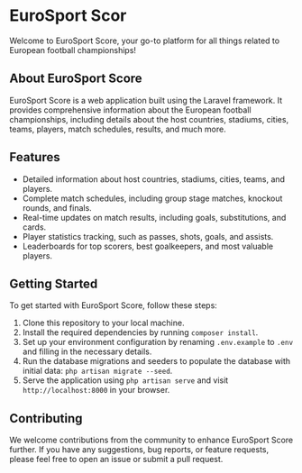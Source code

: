 # EuroSport Scor

Welcome to EuroSport Score, your go-to platform for all things related to European football championships!

## About EuroSport Score

EuroSport Score is a web application built using the Laravel framework. It provides comprehensive information about the European football championships, including details about the host countries, stadiums, cities, teams, players, match schedules, results, and much more.

## Features

- Detailed information about host countries, stadiums, cities, teams, and players.
- Complete match schedules, including group stage matches, knockout rounds, and finals.
- Real-time updates on match results, including goals, substitutions, and cards.
- Player statistics tracking, such as passes, shots, goals, and assists.
- Leaderboards for top scorers, best goalkeepers, and most valuable players.

## Getting Started

To get started with EuroSport Score, follow these steps:

1. Clone this repository to your local machine.
2. Install the required dependencies by running `composer install`.
3. Set up your environment configuration by renaming `.env.example` to `.env` and filling in the necessary details.
4. Run the database migrations and seeders to populate the database with initial data: `php artisan migrate --seed`.
5. Serve the application using `php artisan serve` and visit `http://localhost:8000` in your browser.

## Contributing

We welcome contributions from the community to enhance EuroSport Score further. If you have any suggestions, bug reports, or feature requests, please feel free to open an issue or submit a pull request.

